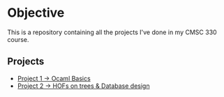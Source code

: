 # Objective
This is a repository containing all the projects I've done in my CMSC 330 course.

## Projects
- [Project 1 -> Ocaml Basics](https://github.com/Phantomghoul/Organization-of-Programming-Languages/tree/main/projectone-Phantomghoul/onecaml-Phantomghoul)
- [Project 2 -> HOFs on trees & Database design](https://github.com/Phantomghoul/Organization-of-Programming-Languages/tree/main/projecttwo-Phantomghoul/dbs-and-trees-Phantomghoul)
